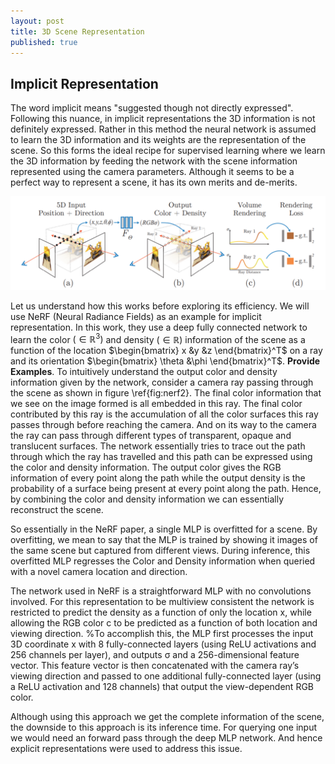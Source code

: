 ```yaml
---
layout: post
title: 3D Scene Representation
published: true
---
```


## Implicit Representation ##
The word implicit means "suggested though not directly expressed". Following this nuance, in implicit representations the 3D information is not definitely expressed. Rather in this method the neural network is assumed to learn the 3D information and its weights are the representation of the scene. So this forms the ideal recipe for supervised learning where we learn the 3D information by feeding the network with the scene information represented using the camera parameters. Although it seems to be a perfect way to represent a scene, it has its own merits and de-merits.

![Nerf_2.jpg](Nerf_2.jpg)

Let us understand how this works before exploring its efficiency. We will use NeRF (Neural Radiance Fields) as an example for implicit representation. In this work, they use a deep fully connected network to learn the color $(\in \mathbb{R}^3)$ and density $(\in \mathbb{R})$ information of the scene as a function of the location $\begin{bmatrix} x &y &z \end{bmatrix}^T$ on a ray and its orientation $\begin{bmatrix} \theta &\phi \end{bmatrix}^T$.  **Provide Examples**. To intuitively understand the output color and density information given by the network, consider a camera ray passing through the scene as shown in figure \ref{fig:nerf2}. The final color information that we see on the image formed is all embedded in this ray. The final color contributed by this ray is the accumulation of all the color surfaces this ray passes through before reaching the camera. And on its way to the camera the ray can pass through different types of transparent, opaque and translucent surfaces. The network essentially tries to trace out the path through which the ray has travelled and this path can be expressed using the color and density information. The output color gives the RGB information of every point along the path while the output density is the probability of a surface being present at every point along the path. Hence, by combining the color and density information we can essentially reconstruct the scene.

So essentially in the NeRF paper, a single MLP is overfitted for a scene. By overfitting, we mean to say that the MLP is trained by showing it images of the same scene but captured from different views. During inference, this overfitted MLP regresses the Color and Density information when queried with a novel camera location and direction. 

The network used in NeRF is a straightforward MLP with no convolutions involved. For this representation to be multiview consistent the network is restricted to predict the density as a function of only the location x, while allowing the RGB color c to be predicted as a function of both location and viewing direction. %To accomplish this, the MLP first processes the input 3D coordinate x with 8 fully-connected layers (using ReLU activations and 256 channels per layer), and outputs σ and a 256-dimensional feature vector. This feature vector is then concatenated with the camera ray’s viewing direction and passed to one additional fully-connected layer (using a ReLU activation and 128 channels) that output the view-dependent RGB color.

Although using this approach we get the complete information of the scene, the downside to this approach is its inference time. For querying one input we would need an forward pass through the deep MLP network. And hence explicit representations were used to address this issue.
